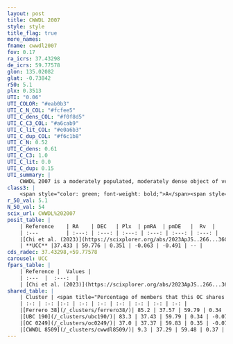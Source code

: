 ```yaml
---
layout: post
title: CWWDL 2007
style: style
title_flag: true
more_names: 
fname: cwwdl2007
fov: 0.17
ra_icrs: 37.43298
de_icrs: 59.77578
glon: 135.02082
glat: -0.73842
r50: 5.1
plx: 0.3513
UTI: "0.06"
UTI_COLOR: "#eab0b3"
UTI_C_N_COL: "#fcfee5"
UTI_C_dens_COL: "#f0f8d5"
UTI_C_C3_COL: "#a6cab9"
UTI_C_lit_COL: "#e0a6b3"
UTI_C_dup_COL: "#f6c1b8"
UTI_C_N: 0.52
UTI_C_dens: 0.61
UTI_C_C3: 1.0
UTI_C_lit: 0.0
UTI_C_dup: 0.15
UTI_summary: |
    CWWDL 2007 is a moderately populated, moderately dense object of very high C3 quality. It was recently reported in the literature.<br><br><span style="color: #99180f; font-weight: bold;">Warning: </span>This is likely a duplicate object, which shares a large percentage of members with at least one previously reported entry, and a very small percentage with at least one entry reported in the same catalogue.
class3: |
    <span style="color: green; font-weight: bold;">A</span><span style="color: green; font-weight: bold;">A</span>
r_50_val: 5.1
N_50_val: 54
scix_url: CWWDL%202007
posit_table: |
    | Reference    | RA    | DEC   | Plx  | pmRA  | pmDE   |  Rv  |
    | :---         | :---: | :---: | :---: | :---: | :---: | :---: |
    |[Chi et al. (2023)](https://scixplorer.org/abs/2023ApJS..266...36C) | 37.616 | 59.758 | 0.368 | -0.078 | -0.528 | -33.839 |
    | **UCC** |37.433 | 59.776 | 0.351 | -0.063 | -0.491 | -- | 
cds_radec: 37.43298,+59.77578
carousel: UCC
fpars_table: |
    | Reference |  Values |
    | :---  |  :---:  |
    | [Chi et al. (2023)](https://scixplorer.org/abs/2023ApJS..266...36C) | `logAge=5.3, Z=0.44` |
shared_table: |
    | Cluster | <span title="Percentage of members that this OC shares with the ones listed">%</span>   | RA   | DEC   | Plx   | pmRA  | pmDE  | Rv | UTI |
    | :-: | :-: |:-: | :-: | :-: | :-: | :-: | :-: | :-: |
    |[Ferrero 38](/_clusters/ferrero38/)| 85.2 | 37.57 | 59.79 | 0.34 | -0.09 | -0.49 | -51.17 |0.42 |
    |[UBC 190](/_clusters/ubc190/)| 83.3 | 37.43 | 59.79 | 0.34 | -0.07 | -0.49 | -- |0.13 |
    |[OC 0249](/_clusters/oc0249/)| 37.0 | 37.37 | 59.83 | 0.35 | -0.07 | -0.46 | -- |0.03 |
    |[CWWDL 8509](/_clusters/cwwdl8509/)| 9.3 | 37.29 | 59.48 | 0.37 | -0.03 | -0.59 | -- |0.07 |
---
```

